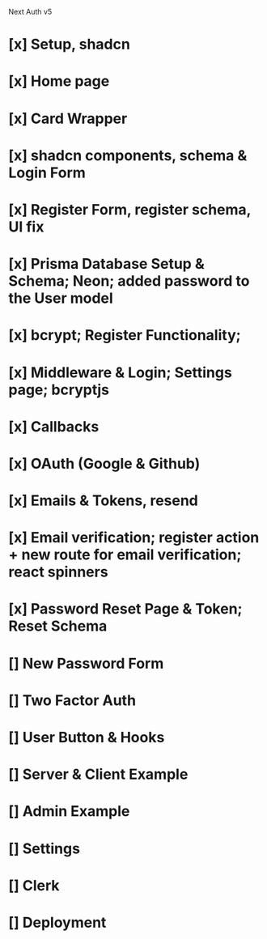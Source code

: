 Next Auth v5

# [x] Setup, shadcn
# [x] Home page
# [x] Card Wrapper
# [x] shadcn components, schema & Login Form
# [x] Register Form, register schema, UI fix
# [x] Prisma Database Setup & Schema; Neon; added password to the User model
# [x] bcrypt; Register Functionality;
# [x] Middleware & Login; Settings page; bcryptjs
# [x] Callbacks
# [x] OAuth (Google & Github)
# [x] Emails & Tokens, resend
# [x] Email verification; register action + new route for email verification; react spinners
# [x] Password Reset Page & Token; Reset Schema
# [] New Password Form
# [] Two Factor Auth
# [] User Button & Hooks
# [] Server & Client Example
# [] Admin Example
# [] Settings
# [] Clerk
# [] Deployment
